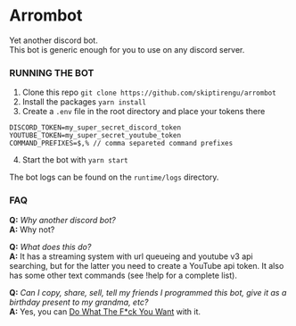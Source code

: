 # Arrombot

Yet another discord bot.  
This bot is generic enough for you to use on any discord server.

### RUNNING THE BOT

1. Clone this repo `git clone https://github.com/skiptirengu/arrombot`
2. Install the packages `yarn install`
3. Create a `.env` file in the root directory and place your tokens there
```env
DISCORD_TOKEN=my_super_secret_discord_token
YOUTUBE_TOKEN=my_super_secret_youtube_token
COMMAND_PREFIXES=$,% // comma separeted command prefixes 
```
4. Start the bot with `yarn start`

The bot logs can be found on the `runtime/logs` directory.

### FAQ

**Q:** _Why another discord bot?_  
**A:** Why not?

**Q:** _What does this do?_  
**A:** It has a streaming system with url queueing and youtube v3 api searching, but for the latter you need to create a YouTube api token. It also has some other text commands (see !help for a complete list).

**Q:** _Can I copy, share, sell, tell my friends I programmed this bot, give it as a birthday present to my grandma, etc?_  
**A:** Yes, you can [Do What The F*ck You Want](LICENSE) with it.
